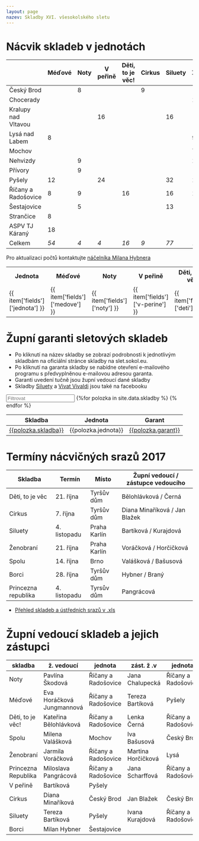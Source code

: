 ```yaml
---
layout: page
nazev: Skladby XVI. všesokolského sletu
---
```


# Nácvik skladeb v jednotách

|                     | Méďové | Noty | V peřině | Děti, to je věc! | Cirkus | Siluety | Ženobraní | Spolu | Borci | Princezna Republika |         |
|---------------------|--------|------|----------|------------------|--------|---------|-----------|-------|-------|---------------------|---------|
| Český Brod          |        | 8    |          |                  | 9      |         |           | 5     | 1     | 9                   | *32*    |
| Chocerady           |        |      |          |                  |        |         | 16        |       |       |                     | *16*    |
| Kralupy nad Vltavou |        |      | 16       |                  |        | 16      |           |       |       |                     | *32*    |
| Lysá nad Labem      | 8      |      |          |                  |        |         | 9         |       |       |                     | *17*    |
| Mochov              |        |      |          |                  |        |         | 7         | 8     |       |                     | *15*    |
| Nehvizdy            |        | 9    |          |                  |        |         | 11        |       |       |                     | *2*     |
| Přívory             |        | 9    |          |                  |        |         |           |       |       | 18                  | *27*    |
| Pyšely              | 12     |      | 24       |                  |        | 32      | 16        |       | 4     |                     | *88*    |
| Říčany a Radošovice | 8      | 9    |          | 16               |        | 16      | 16        |       | 2     | 18                  | *85*    |
| Šestajovice         |        | 5    |          |                  |        | 13      |           |       | 4     |                     | *22*    |
| Strančice           | 8      |      |          |                  |        |         |           |       |       |                     | *8*     |
| ASPV TJ Káraný      | 18     |      |          |                  |        |         |           |       |       |                     | *18*    |
| Celkem              | *54*   | *4*  | *4*      | *16*             | *9*    | *77*    | *75*      | *13*  | *11*  | *45*                | **380** |

Pro aktualizaci počtů kontaktujte [náčelníka Milana Hybnera](mailto:nacelnik@zbarakova.cz)

<table id="app">
  <tr>
    <th>Jednota</th>
    <th>Méďové</th>
    <th>Noty</th>
    <th>V peřině</th>
    <th>Děti, to je věc</th>
    <th>Cirkus</th>
    <th>Siluety</th>
    <th>Ženobraní</th>
    <th>Spolu</th>
    <th>Borci</th>
    <th>Princezna Republika</th>
    <th><em>Součet</em></th>
  </tr>
  <tr v-for="item in items">
    <td>{{ item['fields']['jednota'] }}</td>
    <td>{{ item['fields']['medove'] }}</td>
    <td>{{ item['fields']['noty'] }}</td>
    <td>{{ item['fields']['v-perine'] }}</td>
    <td>{{ item['fields']['deti'] }}</td>
    <td>{{ item['fields']['cirkus'] }}</td>
    <td>{{ item['fields']['siluety'] }}</td>
    <td>{{ item['fields']['zenobrani'] }}</td>
    <td>{{ item['fields']['spolu'] }}</td>
    <td>{{ item['fields']['borci'] }}</td>
    <td>{{ item['fields']['princezna'] }}</td>
    <td><em>{{ item['fields']['soucet'] }}</em></td>
  </tr>
</table>

<script type="text/javascript" src="https://unpkg.com/vue"></script>
<script type="text/javascript" src="https://cdnjs.cloudflare.com/ajax/libs/axios/0.16.2/axios.min.js"></script>

<script type="text/javascript">
            var app = new Vue({
                el: '#app',
                data: {
                    items: []
                },
                mounted: function(){
                   this.loadItems(); 
                },
                methods: {
                    loadItems: function(){
                        
                        // Init variables
                        var self = this
                        var app_id = "appZB8ijzGUuuwJHP";
                        var app_key = "keyXQwawb2RfnxQSR";
                        this.items = []

axios.get(
                            "https://api.airtable.com/v0/"+app_id+"/Udaje?view=2018%20akce%20pracovni",
                            { 
                                headers: { Authorization: "Bearer "+app_key } 
                            }
                        ).then(function(response){
                            self.items = response.data.records
                        }).catch(function(error){
                            console.log(error)
                        })
                    }
                }
            })
        </script>


# Župní garanti sletových skladeb

* Po kliknutí na název skladby se zobrazí podrobnosti k jednotlivým skladbám na oficiální stránce skladby na slet.sokol.eu.
* Po kliknutí na garanta skladby se nabídne otevření e-mailového programu s předvyplněnou e-mailovou adresou garanta.
* Garanti uvedení tučně jsou župní vedoucí dané skladby
* Skladby [Siluety](https://www.facebook.com/siluety2018/) a [Vivat Vivaldi](https://www.facebook.com/vivatvivaldi/) jsou také na facebooku

<div id="entry-list" class="container mt">
    <div class="row" style="margin-bottom:10px;">
        <input class="search form-control" placeholder="Filtrovat" type="text">
        <table>
            <thead>
                <tr>
                    <th>Skladba</th>
                    <th>Jednota</th>
                    <!--<th>Počet cvičenců</th>-->
                    <th>Garant</th>
                </tr>
            </thead>
            <tbody class="list">
                {%for polozka in site.data.skladby %}
                <tr>
                    <td class="skladba"><a href="http://slet.sokol.eu/sletove-skladby/#{{polozka.url}}">{{polozka.skladba}}</a></td>
                    <td class="jednota">{{polozka.jednota}}</td>
                    <!--<td class="celku">{{polozka.celku}}</td>-->
                    <td class="garant"><a href="mailto:{{polozka.email}}">{{polozka.garant}}</a></td>
                </tr>
                {% endfor %}
            </tbody>
        </table>
    </div>
</div>
<script type="text/javascript">

var options = {
  valueNames: ['skladba', 'jednota', 'celku', 'garant']
};
var entryList = new List('entry-list', options);

</script>


# Termíny nácvičných srazů 2017


|       Skladba       |    Termín    |    Místo     | Župní vedoucí / zástupce vedoucího |
|---------------------|--------------|--------------|------------------------------------|
| Děti, to je věc     | 21. října    | Tyršův dům   | Bělohlávková / Černá               |
| Cirkus              | 7. října     | Tyršův dům   | Diana Minaříková / Jan Blažek      |
| Siluety             | 4. listopadu | Praha Karlín | Bartíková / Kurajdová              |
| Ženobraní           | 21. října    | Praha Karlín | Voráčková / Horčičková             |
| Spolu               | 14. října    | Brno         | Valášková / Bašusová               |
| Borci               | 28. října    | Tyršův dům   | Hybner / Braný                     |
| Princezna republika | 4. listopadu | Tyrsův dům   | Pangrácová                         |

<!--
| Méďové              | 7. října     | Praha Karlín | Horáčková Jungmannová / Bartíková  |
| Noty                | 8. října     | Praha Karlín | Škodová / Chalupecká               |
| V peřině            | 14. října    | Praha Karlín | Bartíková                          |
-->

* [Přehled skladeb a ústředních srazů v .xls](https://drive.google.com/open?id=0B0w6gDorCVUkTmtwcWZTS3RCbU1GQzRTaURLUjBZQWFSd1lB)


# Župní vedoucí skladeb a jejich zástupci

|       skladba       |         ž. vedoucí        |       jednota       |     zást. ž .v     |       jednota       |
|---------------------|---------------------------|---------------------|--------------------|---------------------|
| Noty                | Pavlína Škodová           | Říčany a Radošovice | Jana Chalupecká    | Říčany a Radošovice |
| Méďové              | Eva Horáčková Jungmannová | Říčany a Radošovice | Tereza Bartíková   | Pyšely              |
| Děti, to je věc!    | Kateřina Bělohlávková     | Říčany a Radošovice | Lenka Černá        | Říčany a Radošovice |
| Spolu               | Milena Valášková          | Mochov              | Iva Bašusová       | Český Brod          |
| Ženobraní           | Jarmila Voráčková         | Říčany a Radošovice | Martina Horčičková | Lysá                |
| Princezna Republika | Miloslava Pangrácová      | Říčany a Radošovice | Jana Scharffová    | Říčany a Radošovice |
| V peřině            | Bartíková                 | Pyšely              |                    |                     |
| Cirkus              | Diana Minaříková          | Český Brod          | Jan Blažek         | Český Brod          |
| Siluety             | Tereza Bartíková          | Pyšely              | Ivana Kurajdová    | Říčany a Radošovice |
| Borci               | Milan Hybner              | Šestajovice         |                    |                     |

<!--

# Informace ke skladbám

<a id="borci"></a>

## Borci – úbory

**Polokošile**

|     | obvod hrudi | obvod pasu | délka trika |
|-----|-------------|------------|-------------|
| S   |         100 |         92 |          70 |
| M   |         105 |         95 |          73 |
| L   |         110 |        100 |          76 |
| XL  |         116 |        107 |          79 |
| XXL |         120 |        110 |          81 |
| 3XL |         124 |        115 |          83 |

**Kraťasy**

|     | délka šortek |
|-----|--------------|
| S   |           53 |
| M   |           53 |
| L   |           54 |
| XL  |           54 |
| XXL |           55 |
| 3XL |           58 |

-->